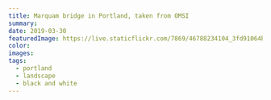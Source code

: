 ```yaml
---
title: Marquam bridge in Portland, taken from OMSI
summary:
date: 2019-03-30
featuredImage: https://live.staticflickr.com/7869/46788234104_3fd91064b7_b.jpg
color:
images:
tags:
  - portland
  - landscape
  - black and white
---
```

